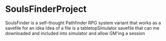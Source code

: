 # SoulsFinderProject
SoulsFinder is a self-thought Pathfinder RPG system variant that works as a savefile for an idea 
Idea of a file is a tabletopSimulator savefile that can me downloaded and included into simulator and allow GM'ing a session 
